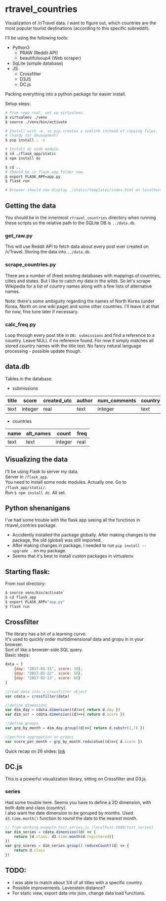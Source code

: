 # rtravel_countries
Visualization of /r/Travel data. I want to figure out, which countries are the most popular tourist destinations (according to this specific subreddit).  

I'll be using the following tools:
* Python3
    * PRAW (Reddit API)
    * beautifulsoup4 (Web scraper)
* SqLite (simple database)
* JS
    * Crossfilter
    * D3JS
    * DC.js

Packing everything into a python package for easier install.  

Setup steps:
```bash
# From repo root, set up virtualenv.
$ virtualenv ./venv
$ source ./venv/bin/activate

# Install with -e, so pip creates a symlink instead of copying files.
# (handy for deveopment)
$ pip install . -e

# Install dc node module.
$ cd ./flask_app/static
$ npm install dc

$ cd ..
# Should be in flask_app folder now.
$ export FLASK_APP=app.py
$ flask run

# Browser should now display ./static/templates/index.html on localhost:5000.  
```

## Getting the data
You should be in the innermost `rtravel_countries` directory when running these scripts so the relative path to the SQLite DB is `../data.db`. 

### get_raw.py
This will use Reddit API to fetch data about every post ever created on /r/Travel. Storing the data into `../data.db`.

### scrape_countries.py
There are a number of (free) existing databases with mappings of countries, cities and states. But I like to catch my data in the wilds. So let's scrape Wikipedia for a list of country names along with a few lists of alternative names. 

Note: there's some ambiguity regarding the names of North Korea (under Korea, North on one wiki page) and some other countries. I'll leave it at that for now, fine tune later if necessary. 

### calc_freq.py
Loop through every post title in `DB: submissions` and find a reference to a country. Leave NULL if no reference found. 
For now it simply matches all stored country names with the title text. No fancy netural language processing - possible update though.  

## data.db
Tables in the database: 

* submissions

|title   |score   |created_utc   |author   |num_comments   |country|
|---|---|---|---|---|---|
|text|integer|real|text|integer|text|


* countries

|name|alt_names|count|freq|
|---|---|---|---|
|text|text|integer|real|


## Visualizing the data
I'll be using Flask to server my data.  
Server in `/flask_app`.  
You need to install some node modules. Actually one. Go to `/flask_app/static/`.  
Run `$ npm install dc`. All set.  

## Python shenanigans
I've had some trouble with the flask app seeing all the functinos in rtravel_contries package.  

* Accidently installed the package globally. After making changes to the package, the old (global) was still imported.  
* After making changes in package, I needed to run `pip install --upgrade .` on my package.  
* Seems that it's best to install custon packages in virtualenv.  

## Starting flask:
From root directory:  
```bash
$ source venv/bin/activate`
$ cd flask_app
$ export FLASK_APP="app.py"
$ flask run
```


## Crossfilter
The library has a bit of a learning curve.  
It's used to quickly order multidimensional data and gropu in in your browser.  
Sort of like a browser-side SQL query.  
Basic steps:
```javascript
data = [
    {day: "2017-01-15", score: 20},
    {day: "2017-01-22", score: 50},
    {day: "2017-02-13", score: 60}
]

//read data into a crossfilter object
var cdata = crossfilter(data)

//define dimensions
var dim_day = cdata.dimension((d)=>{ return d.day })
var dim_scr = cdata.dimension((d)=>{ return d.score })

//define groups
var grp_by_month = dim_day.group((d)=>{ return d.substr(1,7) })

//perform aggregation on gropus
var score_per_month = grp_by_month.reduceSum((d)=>{ d.score })
```

Quick recap on 26 slides: [link](https://www.slideshare.net/esjewett/crossfilter-mad-js)  

## DC.js
This is a powerful visualization library, sitting on Crossfilter and D3.js. 

### series
Had some trouble here. Seems you have to define a 2D dimension, with both date and class (country).  
I also want the date dimension to be goruped by months. Used `d3.time.month()` function to round the date to the nearest month.  
```javascript
// from working example test_series.js (localhost:5000/test_series)
var dim_series = cdata.dimension((d) => {
    return [d.class, d3.time.month(d.registered)]
})
var grp_scores = dim_series.group().reduceCount((d) => {
    return d.class
})
```


## TODO: 
* I was able to match about 1/4 of all titles with a specific country. 
* Possible improvements. Levenstein distance?  
* For static view, export data into json, change data load functions.  